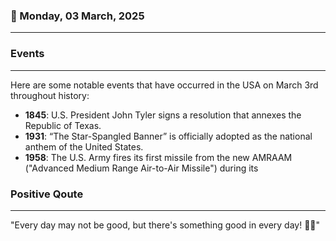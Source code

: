 ### 📅 Monday, 03 March, 2025
------
### Events
------
Here are some notable events that have occurred in the USA on March 3rd throughout history:

- **1845**: U.S. President John Tyler signs a resolution that annexes the Republic of Texas. 
- **1931**: “The Star-Spangled Banner” is officially adopted as the national anthem of the United States.
- **1958**: The U.S. Army fires its first missile from the new AMRAAM ("Advanced Medium Range Air-to-Air Missile") during its
### Positive Qoute
------
"Every day may not be good, but there's something good in every day! 🌈✨"

